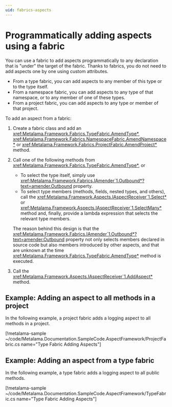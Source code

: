 ```yaml
---
uid: fabrics-aspects
---
```


# Programmatically adding aspects using a fabric

You can use a fabric to add aspects programmatically to any declaration that is "under" the target of the fabric. Thanks to fabrics, you do not need to add aspects one by one using custom attributes.

* From a type fabric, you can add aspects to any member of this type or to the type itself.
* From a namespace fabric, you can add aspects to any type of that namespace, or to any member of one of these types.
* From a project fabric, you can add aspects to any type or member of that project.

To add an aspect from a fabric:

1. Create a fabric class and add an <xref:Metalama.Framework.Fabrics.TypeFabric.AmendType*>, <xref:Metalama.Framework.Fabrics.NamespaceFabric.AmendNamespace*> or <xref:Metalama.Framework.Fabrics.ProjectFabric.AmendProject*> method.

2. Call one of the following methods from <xref:Metalama.Framework.Fabrics.TypeFabric.AmendType*>, or

   * To select the type itself, simply use <xref:Metalama.Framework.Fabrics.IAmender`1.Outbound*?text=amender.Outbound> property.
   * To select type members (methods, fields, nested types, and others), call the <xref:Metalama.Framework.Aspects.IAspectReceiver`1.Select*> or <xref:Metalama.Framework.Aspects.IAspectReceiver`1.SelectMany*> method and, finally, provide a lambda expression that selects the relevant type members.

   The reason behind this design is that the <xref:Metalama.Framework.Fabrics.IAmender`1.Outbound*?text=amender.Outbound> property not only selects members declared in source code but also members introduced by other aspects, and that are unknown at the time <xref:Metalama.Framework.Fabrics.TypeFabric.AmendType*> method is executed.

3. Call the <xref:Metalama.Framework.Aspects.IAspectReceiver`1.AddAspect*> method.

## Example: Adding an aspect to all methods in a project

In the following example, a project fabric adds a logging aspect to all methods in a project.

[!metalama-sample ~/code/Metalama.Documentation.SampleCode.AspectFramework/ProjectFabric.cs name="Type Fabric Adding Aspects"]


## Example: Adding an aspect from a type fabric

In the following example, a type fabric adds a logging aspect to all public methods.

[comment]: # (TODO: make class partial and split into different file)

[!metalama-sample ~/code/Metalama.Documentation.SampleCode.AspectFramework/TypeFabric.cs name="Type Fabric Adding Aspects"]

